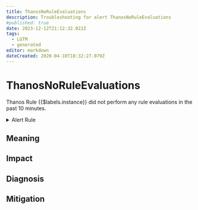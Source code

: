 ```yaml
---
title: ThanosNoRuleEvaluations
description: Troubleshooting for alert ThanosNoRuleEvaluations
#published: true
date: 2023-12-12T21:12:32.022Z
tags: 
  - LGTM
  - generated
editor: markdown
dateCreated: 2020-04-10T18:32:27.079Z
---
```


# ThanosNoRuleEvaluations

Thanos Rule {{$labels.instance}} did not perform any rule evaluations in the past 10 minutes.

<details>
  <summary>Alert Rule</summary>

{{% rule "thanos/thanos-ruler.yml" "ThanosNoRuleEvaluations" %}}

{{% comment %}}

```yaml
alert: ThanosNoRuleEvaluations
expr: sum by (job, instance) (rate(prometheus_rule_evaluations_total{job=~".*thanos-rule.*"}[5m])) <= 0  and sum by (job, instance) (thanos_rule_loaded_rules{job=~".*thanos-rule.*"}) > 0
for: 5m
labels:
    severity: critical
annotations:
    summary: Thanos No Rule Evaluations (instance {{ $labels.instance }})
    description: |-
        Thanos Rule {{$labels.instance}} did not perform any rule evaluations in the past 10 minutes.
          VALUE = {{ $value }}
          LABELS = {{ $labels }}
    runbook: https://github.com/srerun/prometheus-alerts/blob/main/content/runbooks/thanos-ruler/ThanosNoRuleEvaluations.md

```

{{% /comment %}}

</details>


## Meaning
[//]: # "Short paragraph that explains what the alert means"


## Impact
[//]: # "What could / will happen if the alert is not addressed"



## Diagnosis
[//]: # "Steps to take to identify the cause of the problem"



## Mitigation
[//]: # "The steps necessary to resolve the alert"
